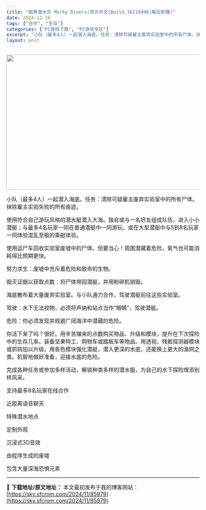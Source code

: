 ```yaml
---
title: "暗黑潜水员 Murky Divers|官方中文|Build.16219496|解压即撸|"
date: 2024-11-16
tags: ["合作", "生存"]
categories: ["PC游戏下载", "PC游戏专区"]
excerpt: "小队（最多4人）一起潜入海底。任务：清除可疑雇主废弃实验室中的所有尸体。抹除雇主实验失败的所有痕迹。 使用符合自己游玩风格的潜水艇潜入大海。独自或与一名好友组成队伍，进入小小潜艇；与最多4名玩家一同在普通潜艇中一同游玩，或在大型潜艇中与5到8名玩家一同体验混乱至极的乘艇体验。 使用运尸车回收实验室废&hellip;"
layout: post
---
```


<img class="aligncenter size-full wp-image-85974" src="https://sky.sfcrom.com/wp-content/uploads/2024/11/2024111610321180.webp" alt="" width="616" height="353" />

小队（最多4人）一起潜入海底。任务：清除可疑雇主废弃实验室中的所有尸体。抹除雇主实验失败的所有痕迹。

使用符合自己游玩风格的潜水艇潜入大海。独自或与一名好友组成队伍，进入小小潜艇；与最多4名玩家一同在普通潜艇中一同游玩，或在大型潜艇中与5到8名玩家一同体验混乱至极的乘艇体验。

使用运尸车回收实验室废墟中的尸体。但要当心！周围潜藏着危险，氧气也可能消耗得比预期更快。

努力求生：废墟中充斥着危险和致命的生物。

毁灭证据以获取点数：将尸体带回潜艇，并用粉碎机销毁。

海底散布着大量废弃实验室。与小队通力合作，驾驶潜艇前往这些实验室。

驾驶：水下无法视物，必须将声纳和站点当作“眼睛”，驾驶潜艇。

危险：你必须发现并规避广阔海洋中潜藏的危险。

你活下来了吗？很好。用辛苦赚来的点数购买物品、升级和模块，提升在下次探险中的生存几率。装备坚果特工、购物车或踏板车等物品。用透视、残骸探测器模块或抓钩加以升级。用各色模块强化潜艇，潜入更深的水底，还能换上更大的渔网之类。机智地做好准备，迎接水底的危险。

完成各种任务或参加多样活动，解锁种类多样的潜水服，为自己的水下探险增添别样风采。

支持最多8名玩家在线合作

近距离语音聊天

特殊潜水地点

定制外观

沉浸式3D音效

由程序生成的废墟

包含大量深海恐惧元素

---
📖 **下载地址/原文地址：** 本文最初发布于我的博客网站：[https://sky.sfcrom.com/2024/11/85979](https://sky.sfcrom.com/2024/11/85979)
